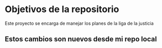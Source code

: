 # Objetivos de la repositorio

Este proyecto se encarga de manejar los planes de la liga de la justicia

## Estos cambios son nuevos desde mi repo local